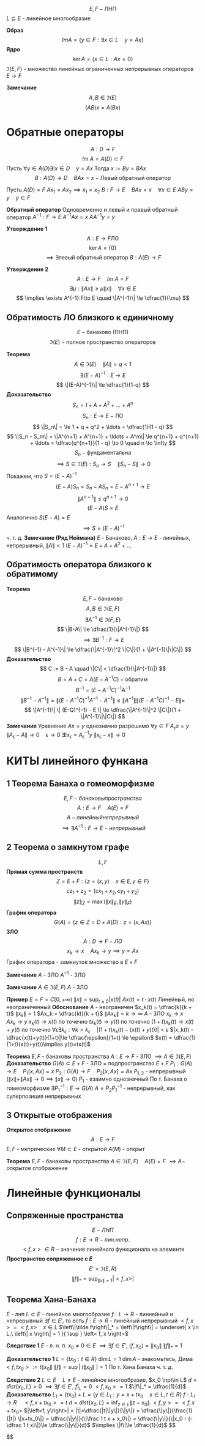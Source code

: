 $$
E, F - \text{ЛНП}
$$
$L \subseteq E$ - линейное многообразие

**Образ**
$$
Im A = \left\{ y \in F: \exists x \in L\quad y=Ax \right\} 
$$
**Ядро**
$$
\ker A = \{ x\in L: Ax = 0 \}
$$
$\Im(E, F)$ - множество линейных ограниченных непрерывных операторов $E\to F$

**Замечание**
$$
A, B \in \Im(E)
$$
$$
(AB){x} = A\left( Bx \right) 
$$


# Обратные операторы
$$
A:D \to F
$$
$$
Im~A = A(D) \subset F
$$
Пусть $\forall y\in A(D) \exists ! x\in D \quad y=Ax$
Тогда $x:=By = BAx$
$$
B:A(D) \to D\quad BAx=x - \text{Левый обратный оператор}
$$

Пусть $A(D) = F$
$Ax_1 = Ax_2 \implies x_1 = x_2$
$B: F \to E\quad BAx = x \quad \forall x \in E$
$ABy = y\quad y\in F$

**Обратный оператор**
	Одновременно и левый и правый обратный оператор
	$A^{-1}:F\to E$
	$A^{-1}Ax=x$
	$AA^{-1}y=y$

**Утверждение 1**
$$
A:E\to F \text{ЛО}
$$
$$
\ker A = \{ 0 \}
$$
$$
\implies \exists \text{левый обратный оператор } B:A(E) \to F 
$$

**Утверждение 2**
$$
A: E \to F \quad Im~A = F
$$
$$
\exists \mu: \|Ax\|\ge \mu \|x\| \quad \forall x\in E
$$
$$
\implies \exists A^{-1}:F\to E \quad \|A^{-1}\| \le \dfrac{1}{\mu}
$$
## Обратимость ЛО близкого к единичному
$$
E - \text{банахово (ПНП)}
$$
$$
\Im(E) - \text{полное пространство операторов}
$$

**Теорема**
$$
A\in \Im(E) \quad \|A\| = q < 1
$$
$$
\exists (E-A)^{-1}: E \to E
$$
$$
\|(E-A)^{-1}\| \le \dfrac{1}{1-q}
$$
**Доказательство**
$$
S_n = I + A + A^2 + \ldots + A^n
$$
$$
S_n: E\to E - \text{ЛО}
$$
$$
\|S_n\| = \le 1 + q + q^2 + \ldots = \dfrac{1}{1 - q}
$$
$$
\|S_n - S_m\| = \|A^{n+1} + A^{n+1} + \ldots + A^m\| \le q^{n+1} + q^{n+1} + \ldots = \dfrac{q^{n+1}}{1 - q} \to 0 \quad n \to \infty
$$
$$
S_n - \text{фундаментальна}
$$
$$
\implies S\in \Im(E): S_n \to S \quad \|S_n-S\|\to 0
$$
Покажем, что $S=(E-A)^{-1}$
$$
(E-A)S_n = S_n - AS_n = E - A^{n+1} \to E
$$
$$
\|A^{n+1}\|\le q^{n+1} \to 0
$$
$$
(E-A)S = E
$$
Аналогично $S(E-A) = E$
$$
\implies S = (E-A)^{-1}
$$
ч. т. д.
**Замечание (Ряд Неймана)**
$E$ - Банахово, $A:E\to E$ - линейных, непрерывный, $\|A\|< 1$
$(E-A)^{-1} = E + A + A^2 + \ldots$

## Обратимость оператора близкого к обратимому
**Теорема**
$$
E, F - \text{банахово}
$$
$$
A, B \in \Im (E, F)
$$
$$
\exists A^{-1} \in \Im (F, E)
$$
$$
\|B-A\| \le \dfrac{1}{\|A^{-1}\|}
$$
$$
\implies \exists B^{-1}: F \to E
$$
$$
\|B^{-1} - A^{-1}\| \le \dfrac{\|A^{-1}\|^2 \|C\|}{1 + \|A^{-1}\|\|C\|}
$$
**Доказательство**
$$
C := B - A \quad \|C\| < \dfrac{1}{\|A^{-1}\|}
$$
$$
B = A + C = A(E-A^{-1}C) - \text{обратим}
$$
$$
B^{-1} = (E-A^{-1}C)^{-1}A^{-1}
$$
$$
\|B^{-1} - A^{-1}\| = \|(E-A^{-1}C)^{-1}A^{-1} - A^{-1}\| \le \|A^{-1}\| \| (E-A^{-1}C)^{-1} - E \| = 
$$
$$
\|A^{-1}\| \| (E-Q)^{-1} - E \| \le \dfrac{\|A^{-1}\|^2 \|C\|}{1 + \|A^{-1}\|\|C\|}
$$
**Замечание**
Уравнение $Ax=y$ однозначно разрешимо $\forall y \in F$
$A_\epsilon x = y\quad \|A_\epsilon - A\| \to 0 \quad \epsilon \to 0$ 
$\exists ! x_\epsilon = A_\epsilon^{-1} y$
$\|x_\epsilon - x\| \to 0$

# КИТЫ линейного функана
## 1 Теорема Банаха о гомеоморфизме
$$
E, F - банаховы пространства
$$
$$
A:E\to F\quad A(E) = F
$$
$$
A - линейный непрерывный
$$
$$
\implies \exists A^{-1}: F \to E - непрерывный
$$
## 2 Теорема о замкнутом графе
$$
L, F
$$
**Прямая сумма пространств**
$$
Z=E+F: \{ z=(x, y) \quad x\in E, y\in F \}
$$
$$
cz_1+z_2 = (cx_1 + x_2, cy_1 + y_2)
$$
$$
\|z\|_Z = \max(\|x\|_E, \|y\|_F)
$$
**График оператора**
$$
G(A) = \{z\in Z = D + A(D): z=(x, Ax)\}
$$
**ЗЛО**
$$
A:D\to F - ЛО
$$
$$
x_k\to x\quad Ax_k \to y \implies y=Ax
$$
График оператора - замкнутое множество в $E + F$

**Замечание**
$A$ - ЗЛО
$A^{-1}$ - ЗЛО

**Замечание**
$A \in \Im(E, F)$
$A$ - ЗЛО

**Пример**
	$E=F=C[0, +\infty)$
	$\|x\|=\sup_{t\ge 0} |x(t)|$
	$Ax(t) = t \cdot x(t)$
	Линейный, но неограниченный
**Обоснование**
	$A$ - неограничен
	$x_k(t) = \dfrac{k}{k + t}$
	$\|x_k\|=1$
	$Ax_k = \dfrac{kt}{k + t}$
	$\|Ax_k\| = k \to \infty$
	$A$ - ЗЛО
	$x_k \to x \quad Ax_k \to y$
	$x_k(t)\to x(t)$ по точечно
	$tx_k(t) \to y(t)$ по точечно
	$(1+t)x_k(t) \to x(t) + y(t)$ по точечно
	$\forall \epsilon \exists k_\epsilon: \forall k>k_\epsilon\quad |(1+t)x_k(t)-(x(t)+y(t))|<\epsilon$
	$|x_k(t) - \dfrac{x(t)+y(t)}{1+t}|\le \dfrac{\epsilon}{1+t} \le \epsilon$
	$x(t) = \dfrac{1}{1+t}(x(t)+y(t))\implies y(t)=tx(t)$

**Теорема**
	$E, F$ - банаховы пространства
	$A:E\to F$ - ЗЛО $\implies A\in \Im(E, F)$
**Доказательство**
	$G(A)\subset E + F$ - ЗЛО = подпространство $E+F$
	$P_1:G(A) \to E\quad P_1[x,Ax]=x$
	$P_2:G(A) \to F\quad P_2[x, Ax] = Ax$
	$P_{1, 2}$ - непрерывный ($\|x\|+\|Ax\|\to 0\implies \|x\|\to 0$)
	$P_1$ - взаимно однозначный
	По т. Банаха о гомеоморфизме $\exists P_1^{-1}: E\to G(A)$
	$A=P_2 P_1^{-1}$ - непрерывный, как суперпозиция непрерывных

## 3 Открытые отображения
**Открытое отображение**
$$
A:E\to F
$$
$E, F$ - метрические
$\forall M \subset E$ - открытой $A(M)$ - открыт

**Теорема**
$E, F$ - банаховы пространства
$A\in \Im(E, F)\quad A(E)=F$
$\implies A-$ открытое отображение


# Линейные функционалы
## Сопряженные пространства
$$
E - ЛНП
$$
$$
f:E \to R - лин. непр.
$$
$$
<f, x> \in R - \text{значение линейного функционала на элементе}
$$
**Пространство сопряженное с $E$**
$$
E'=\Im (E, R)
$$
$$
\|f\|_* = \sup_{\|x\|=1} |<f, x>|
$$

## Теорема Хана-Банаха
$E$ - лнп
$L\subset E$ - линейное многообразие
$f:L\to R$ - линнейный и непрерывный
$\exists \tilde f\in E'$, то есть $\tilde f:E\to R$ - линейный непрерывный
$<\tilde f, x> = <f, x>\quad x\in L$
$\left\|\tilde f\right\|_* = \left\|f\right\| = \underset{ x \in L,\ \left\| x \right\| = 1 }{ \sup } \left< f, x \right>$

**Следствие 1**
$E$ - л. н. п.
$x_{0} \neq 0 \in E$
$\implies \exists f \in E',\ \left< f, x_0 \right> = \left\| x_{0} \right\|$
$\left\|f\right\|_* = 1$

**Доказательство 1**
$L=\{t x_0 : t\in R \}$
$\dim L=1$
$\dim A$ - знакомьтесь, Дима
$<f, tx_0>:= t \|x_0\|$
$\|f\| = \sup |~t \|x_0\|~| = 1$
По т. Хана Банаха ч. т. д.

**Следствие 2**
$L \subset E\quad L\neq E$ - линейное многообразие, $x_0 \npt\in L$
$d = dist \left\{ x_{0}, L \right\} > 0$
$\implies \exists f \in E',\ f|_{L} = 0$
$<f, x_0> = 1$
$\|f\|_* = \dfrac{1}{d}$
**Доказательство**
$L_1 = \{ tx_0 \} + L = \{ y \in L_1: y = x + tx_0 \quad x\in L, t\in R \}$
$f:L_1 \to R\quad <f, x+tx_0> = t$
$d=dist\{x_0, L\} = \inf_{z\in L} \|z-x_0\|$
$<f, y> = <f, x+tx_0>$
$|\left<f, y\right>| = |t|=\dfrac{|t|\|y\|}{\|y\|} = \dfrac{\|y\|}{\frac{1}{|t|} \|x+tx_0\|} = \dfrac{\|y\|}{\|\frac 1 t x + x_0\|} = \dfrac{\|y\|}{\|x_0 - (-\dfrac 1 t x)\|}\le \dfrac{\|y\|}{d}$
$\implies \|f\|\le \dfrac{1}{d}$
$$

$$







